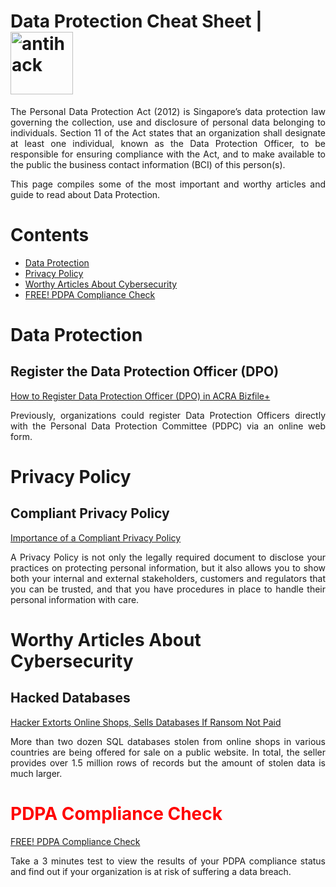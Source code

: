 # Data Protection Cheat Sheet | <img width="100" src="https://www.antihack.me/public/demoassets/images/logo.png" alt="antihack">


<p align="justify">The Personal Data Protection Act (2012) is Singapore’s data protection law governing the collection, use and disclosure of personal data belonging to individuals.  Section 11 of the Act states that an organization shall designate at least one individual, known as the Data Protection Officer, to be responsible for ensuring compliance with the Act, and to make available to the public the business contact information (BCI) of this person(s).</p>

<p align="justify">This page compiles some of the most important and worthy articles and guide to read about Data Protection.</p>

# Contents
* [Data Protection](/README.md#data-protection)
* [Privacy Policy](/README.md#privacy-policy)
* [Worthy Articles About Cybersecurity](/README.md#worthy-articles-about-cybersecurity)
* [FREE! PDPA Compliance Check](/README.md#pdpa-compliance-check)




# Data Protection

## Register the Data Protection Officer (DPO)
[How to Register Data Protection Officer (DPO) in ACRA Bizfile+](https://www.privacy.com.sg/resources/register-data-protection-officer-dpo/)<p align="justify">Previously, organizations could register Data Protection Officers directly with the Personal Data Protection Committee (PDPC) via an online web form.</p>


# Privacy Policy

## Compliant Privacy Policy
[Importance of a Compliant Privacy Policy](https://www.privacy.com.sg/resources/free-privacy-policy-review/)<p align="justify">A Privacy Policy is not only the legally required document to disclose your practices on protecting personal information, but it also allows you to show both your internal and external stakeholders, customers and regulators that you can be trusted, and that you have procedures in place to handle their personal information with care.</p>

# Worthy Articles About Cybersecurity

## Hacked Databases
[Hacker Extorts Online Shops, Sells Databases If Ransom Not Paid](https://www.privacy.com.sg/cybersecurity/hacker-extorts-online-shops-sells-databases-if-ransom-not-paid/)<p align="justify">More than two dozen SQL databases stolen from online shops in various countries are being offered for sale on a public website. In total, the seller provides over 1.5 million rows of records but the amount of stolen data is much larger.</p>

<h1 style="color:red;"> PDPA Compliance Check </h1>

[FREE! PDPA Compliance Check](https://www.privacy.com.sg/resources/free-pdpa-compliance-checkup/)<p align="justify">Take a 3 minutes test to view the results of your PDPA compliance status and find out if your organization is at risk of suffering a data breach.</p>


